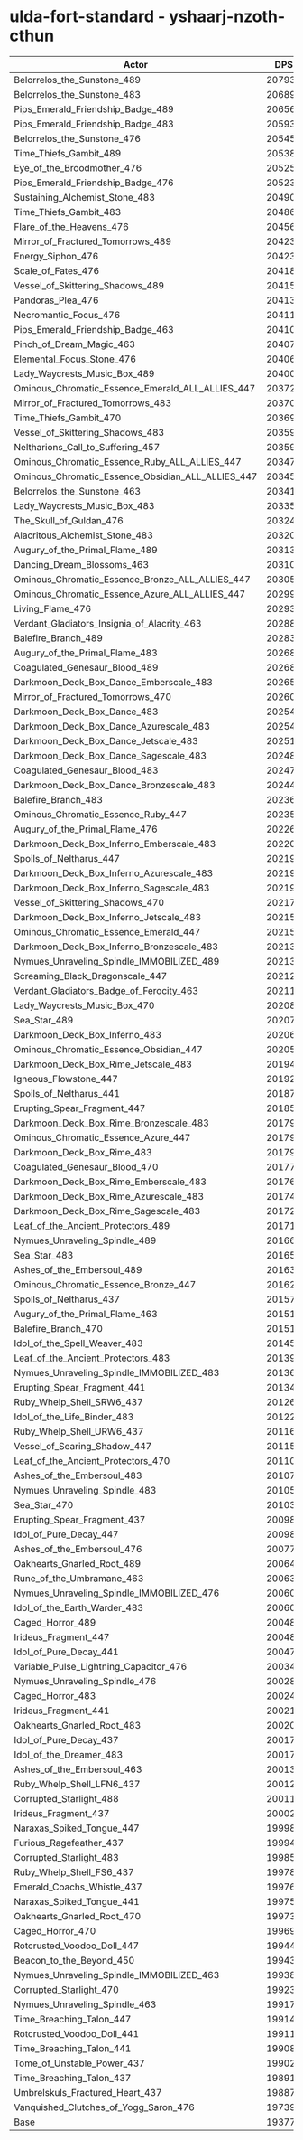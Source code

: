 # ulda-fort-standard - yshaarj-nzoth-cthun
| Actor | DPS | Increase |
|---|:---:|:---:|
|Belorrelos_the_Sunstone_489|207934|7.31%|
|Belorrelos_the_Sunstone_483|206896|6.77%|
|Pips_Emerald_Friendship_Badge_489|206564|6.60%|
|Pips_Emerald_Friendship_Badge_483|205935|6.28%|
|Belorrelos_the_Sunstone_476|205450|6.03%|
|Time_Thiefs_Gambit_489|205380|5.99%|
|Eye_of_the_Broodmother_476|205254|5.92%|
|Pips_Emerald_Friendship_Badge_476|205230|5.91%|
|Sustaining_Alchemist_Stone_483|204907|5.75%|
|Time_Thiefs_Gambit_483|204866|5.72%|
|Flare_of_the_Heavens_476|204566|5.57%|
|Mirror_of_Fractured_Tomorrows_489|204232|5.40%|
|Energy_Siphon_476|204231|5.40%|
|Scale_of_Fates_476|204187|5.37%|
|Vessel_of_Skittering_Shadows_489|204157|5.36%|
|Pandoras_Plea_476|204138|5.35%|
|Necromantic_Focus_476|204119|5.34%|
|Pips_Emerald_Friendship_Badge_463|204102|5.33%|
|Pinch_of_Dream_Magic_463|204072|5.31%|
|Elemental_Focus_Stone_476|204061|5.31%|
|Lady_Waycrests_Music_Box_489|204002|5.28%|
|Ominous_Chromatic_Essence_Emerald_ALL_ALLIES_447|203725|5.14%|
|Mirror_of_Fractured_Tomorrows_483|203704|5.12%|
|Time_Thiefs_Gambit_470|203698|5.12%|
|Vessel_of_Skittering_Shadows_483|203591|5.07%|
|Neltharions_Call_to_Suffering_457|203590|5.07%|
|Ominous_Chromatic_Essence_Ruby_ALL_ALLIES_447|203474|5.01%|
|Ominous_Chromatic_Essence_Obsidian_ALL_ALLIES_447|203456|5.00%|
|Belorrelos_the_Sunstone_463|203413|4.97%|
|Lady_Waycrests_Music_Box_483|203354|4.94%|
|The_Skull_of_Guldan_476|203240|4.89%|
|Alacritous_Alchemist_Stone_483|203201|4.87%|
|Augury_of_the_Primal_Flame_489|203131|4.83%|
|Dancing_Dream_Blossoms_463|203105|4.82%|
|Ominous_Chromatic_Essence_Bronze_ALL_ALLIES_447|203052|4.79%|
|Ominous_Chromatic_Essence_Azure_ALL_ALLIES_447|202999|4.76%|
|Living_Flame_476|202930|4.73%|
|Verdant_Gladiators_Insignia_of_Alacrity_463|202884|4.70%|
|Balefire_Branch_489|202831|4.67%|
|Augury_of_the_Primal_Flame_483|202682|4.60%|
|Coagulated_Genesaur_Blood_489|202680|4.60%|
|Darkmoon_Deck_Box_Dance_Emberscale_483|202651|4.58%|
|Mirror_of_Fractured_Tomorrows_470|202603|4.56%|
|Darkmoon_Deck_Box_Dance_483|202549|4.53%|
|Darkmoon_Deck_Box_Dance_Azurescale_483|202548|4.53%|
|Darkmoon_Deck_Box_Dance_Jetscale_483|202517|4.51%|
|Darkmoon_Deck_Box_Dance_Sagescale_483|202484|4.50%|
|Coagulated_Genesaur_Blood_483|202478|4.49%|
|Darkmoon_Deck_Box_Dance_Bronzescale_483|202443|4.47%|
|Balefire_Branch_483|202361|4.43%|
|Ominous_Chromatic_Essence_Ruby_447|202358|4.43%|
|Augury_of_the_Primal_Flame_476|202262|4.38%|
|Darkmoon_Deck_Box_Inferno_Emberscale_483|202206|4.35%|
|Spoils_of_Neltharus_447|202196|4.35%|
|Darkmoon_Deck_Box_Inferno_Azurescale_483|202194|4.35%|
|Darkmoon_Deck_Box_Inferno_Sagescale_483|202190|4.34%|
|Vessel_of_Skittering_Shadows_470|202175|4.34%|
|Darkmoon_Deck_Box_Inferno_Jetscale_483|202152|4.32%|
|Ominous_Chromatic_Essence_Emerald_447|202152|4.32%|
|Darkmoon_Deck_Box_Inferno_Bronzescale_483|202134|4.31%|
|Nymues_Unraveling_Spindle_IMMOBILIZED_489|202133|4.31%|
|Screaming_Black_Dragonscale_447|202120|4.31%|
|Verdant_Gladiators_Badge_of_Ferocity_463|202112|4.30%|
|Lady_Waycrests_Music_Box_470|202087|4.29%|
|Sea_Star_489|202074|4.28%|
|Darkmoon_Deck_Box_Inferno_483|202067|4.28%|
|Ominous_Chromatic_Essence_Obsidian_447|202052|4.27%|
|Darkmoon_Deck_Box_Rime_Jetscale_483|201948|4.22%|
|Igneous_Flowstone_447|201924|4.21%|
|Spoils_of_Neltharus_441|201874|4.18%|
|Erupting_Spear_Fragment_447|201851|4.17%|
|Darkmoon_Deck_Box_Rime_Bronzescale_483|201799|4.14%|
|Ominous_Chromatic_Essence_Azure_447|201799|4.14%|
|Darkmoon_Deck_Box_Rime_483|201791|4.14%|
|Coagulated_Genesaur_Blood_470|201779|4.13%|
|Darkmoon_Deck_Box_Rime_Emberscale_483|201766|4.12%|
|Darkmoon_Deck_Box_Rime_Azurescale_483|201747|4.11%|
|Darkmoon_Deck_Box_Rime_Sagescale_483|201725|4.10%|
|Leaf_of_the_Ancient_Protectors_489|201711|4.10%|
|Nymues_Unraveling_Spindle_489|201668|4.07%|
|Sea_Star_483|201658|4.07%|
|Ashes_of_the_Embersoul_489|201633|4.06%|
|Ominous_Chromatic_Essence_Bronze_447|201623|4.05%|
|Spoils_of_Neltharus_437|201571|4.02%|
|Augury_of_the_Primal_Flame_463|201518|4.00%|
|Balefire_Branch_470|201510|3.99%|
|Idol_of_the_Spell_Weaver_483|201457|3.97%|
|Leaf_of_the_Ancient_Protectors_483|201394|3.93%|
|Nymues_Unraveling_Spindle_IMMOBILIZED_483|201365|3.92%|
|Erupting_Spear_Fragment_441|201348|3.91%|
|Ruby_Whelp_Shell_SRW6_437|201268|3.87%|
|Idol_of_the_Life_Binder_483|201220|3.84%|
|Ruby_Whelp_Shell_URW6_437|201166|3.82%|
|Vessel_of_Searing_Shadow_447|201156|3.81%|
|Leaf_of_the_Ancient_Protectors_470|201103|3.78%|
|Ashes_of_the_Embersoul_483|201079|3.77%|
|Nymues_Unraveling_Spindle_483|201050|3.76%|
|Sea_Star_470|201034|3.75%|
|Erupting_Spear_Fragment_437|200989|3.72%|
|Idol_of_Pure_Decay_447|200988|3.72%|
|Ashes_of_the_Embersoul_476|200774|3.61%|
|Oakhearts_Gnarled_Root_489|200646|3.55%|
|Rune_of_the_Umbramane_463|200635|3.54%|
|Nymues_Unraveling_Spindle_IMMOBILIZED_476|200606|3.53%|
|Idol_of_the_Earth_Warder_483|200604|3.53%|
|Caged_Horror_489|200488|3.47%|
|Irideus_Fragment_447|200487|3.46%|
|Idol_of_Pure_Decay_441|200470|3.46%|
|Variable_Pulse_Lightning_Capacitor_476|200348|3.39%|
|Nymues_Unraveling_Spindle_476|200288|3.36%|
|Caged_Horror_483|200240|3.34%|
|Irideus_Fragment_441|200219|3.33%|
|Oakhearts_Gnarled_Root_483|200200|3.32%|
|Idol_of_Pure_Decay_437|200175|3.30%|
|Idol_of_the_Dreamer_483|200172|3.30%|
|Ashes_of_the_Embersoul_463|200136|3.28%|
|Ruby_Whelp_Shell_LFN6_437|200123|3.28%|
|Corrupted_Starlight_488|200115|3.27%|
|Irideus_Fragment_437|200025|3.23%|
|Naraxas_Spiked_Tongue_447|199987|3.21%|
|Furious_Ragefeather_437|199949|3.19%|
|Corrupted_Starlight_483|199852|3.14%|
|Ruby_Whelp_Shell_FS6_437|199782|3.10%|
|Emerald_Coachs_Whistle_437|199768|3.09%|
|Naraxas_Spiked_Tongue_441|199751|3.08%|
|Oakhearts_Gnarled_Root_470|199737|3.08%|
|Caged_Horror_470|199694|3.06%|
|Rotcrusted_Voodoo_Doll_447|199441|2.92%|
|Beacon_to_the_Beyond_450|199438|2.92%|
|Nymues_Unraveling_Spindle_IMMOBILIZED_463|199381|2.89%|
|Corrupted_Starlight_470|199231|2.82%|
|Nymues_Unraveling_Spindle_463|199178|2.79%|
|Time_Breaching_Talon_447|199144|2.77%|
|Rotcrusted_Voodoo_Doll_441|199113|2.76%|
|Time_Breaching_Talon_441|199084|2.74%|
|Tome_of_Unstable_Power_437|199026|2.71%|
|Time_Breaching_Talon_437|198916|2.65%|
|Umbrelskuls_Fractured_Heart_437|198876|2.63%|
|Vanquished_Clutches_of_Yogg_Saron_476|197390|1.87%|
|Base|193773|0.00%|
